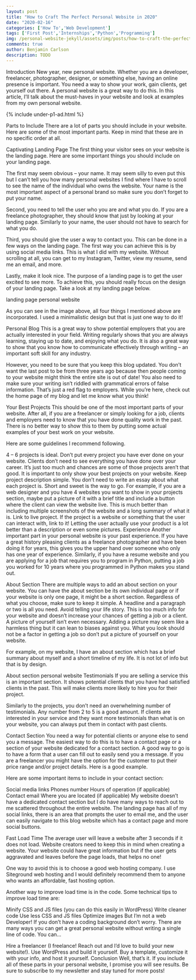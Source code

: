 ```yaml
---
layout: post
title: "How to Craft The Perfect Personal Website in 2020"
date: "2020-02-16"
categories: ['How To','Web Development']
tags: ['First Post','Internships','Python','Programming']
img: /personal-website-jekyll/assets/img/posts/how-to-craft-the-perfect-personal-website-in-2020.jpg
comments: true
author: Benjamin Carlson
description: TODO
---
```


Introduction
New year, new personal website. Whether you are a developer, freelancer, photographer, designer, or something else, having an online presence is important. You need a way to show your work, gain clients, get yourself out there. A personal website is a great way to do this. In this article, I’ll talk about the must-haves in your website and look at examples from my own personal website.

{% include under-p1-ad.html %}

Parts to Include
There are a lot of parts you should include in your website. Here are some of the most important parts. Keep in mind that these are in no specific order at all. 

Captivating Landing Page
The first thing your visitor sees on your website is the landing page. Here are some important things you should include on your landing page.

The first may seem obvious – your name. It may seem silly to even put this but I can’t tell you how many personal websites I find where I have to scroll to see the name of the individual who owns the website. Your name is the most important aspect of a personal brand so make sure you don’t forget to put your name.

Second, you need to tell the user who you are and what you do. If you are a freelance photographer, they should know that just by looking at your landing page. Similarly to your name, the user should not have to search for what you do.

Third, you should give the user a way to contact you. This can be done in a few ways on the landing page. The first way you can achieve this is by using social media links. This is what I did with my website. Without scrolling at all, you can get to my Instagram, Twitter, view my resume, send me an email, and more.  

Lastly, make it look nice. The purpose of a landing page is to get the user excited to see more. To achieve this, you should really focus on the design of your landing page. Take a look at my landing page below.

 

landing page personal website

As you can see in the image above, all four things I mentioned above are incorporated. I used a minimalistic design but that is just one way to do it!

Personal Blog
This is a great way to show potential employers that you are actually interested in your field. Writing regularly shows that you are always learning, staying up to date, and enjoying what you do. It is also a great way to show that you know how to communicate effectively through writing – an important soft skill for any industry. 

However, you need to be sure that you keep this blog updated. You don’t want the last post to be from three years ago because then people coming to your website might think the entire site is out of date! You also need to make sure your writing isn’t riddled with grammatical errors of false information. That’s just a red flag to employers. While you’re here, check out the home page of my blog and let me know what you think!

Your Best Projects
This should be one of the most important parts of your website. After all, if you are a freelancer or simply looking for a job, clients and employers need to know that you have done quality work in the past. There is no better way to show this to them by putting some actual examples of your best work on your website. 

Here are some guidelines I recommend following.

4 – 6 projects is ideal. Don’t put every project you have ever done on your website. Clients don’t need to see everything you have done over your career. It’s just too much and chances are some of those projects aren’t that good. It is important to only show your best projects on your website.
Keep project description simple. You don’t need to write an essay about what each project is. Short and sweet is the way to go. For example, if you are a web designer and you have 4 websites you want to show in your projects section, maybe put a picture of it with a brief title and include a button where the client can view the website live. This is much better than including multiple screenshots of the website and a long summary of what it is.
Link to live project. If the project is a website or something that the user can interact with, link to it! Letting the user actually use your product is a lot better than a description or even some pictures.
Experience
Another important part in your personal website is your past experience. If you have a great history pleasing clients as a freelance photographer and have been doing it for years, this gives you the upper hand over someone who only has one year of experience. Similarly, if you have a resume website and you are applying for a job that requires you to program in Python, putting a job you worked for 10 years where you programmed in Python makes you stand out.

About Section
There are multiple ways to add an about section on your website. You can have the about section be its own individual page or if your website is only one page, it might be a short section. Regardless of what you choose, make sure to keep it simple. A headline and a paragraph or two is all you need. Avoid telling your life story. This is too much info for your website and doesn’t increase your chances of getting a job or a client. A picture of yourself isn’t even necessary. Adding a picture may seem like a harmless thing but it can lean to biases against you. What you look should not be a factor in getting a job so don’t put a picture of yourself on your website.

For example, on my website, I have an about section which has a brief summary about myself and a short timeline of my life. It is not lot of info but that is by design.

About section personal website
Testimonials
If you are selling a service this is an important section. It shows potential clients that you have had satisfied clients in the past. This will make clients more likely to hire you for their project.

Similarly to the projects, you don’t need an overwhelming number of testimonials. Any number from 2 to 5 is a good amount. If clients are interested in your service and they want more testimonials than what is on your website, you can always put them in contact with past clients.

Contact Section
You need a way for potential clients or anyone else to send you a message. The easiest way to do this is to have a contact page or a section of your website dedicated for a contact section. A good way to go is to have a form that a user can fill out to easily send you a message. If you are a freelancer you might have the option for the customer to put their price range and/or project details. Here is a good example.

Here are some important items to include in your contact section:

Social media links
Phones number
Hours of operation (if applicable)
Contact email
Where you are located (if applicable)
My website doesn’t have a dedicated contact section but I do have many ways to reach out to me scattered throughout the entire website. The landing page has all of my social links, there is an area that prompts the user to email me, and the user can easily navigate to this blog website which has a contact page and more social buttons.

Fast Load Time
The average user will leave a website after 3 seconds if it does not load. Website creators need to keep this in mind when creating a website. Your website could have great information but if the user gets aggravated and leaves before the page loads, that helps no one!

One way to avoid this is to choose a good web hosting company. I use Siteground web hosting and I would definitely recommend them to anyone who wants an affordable, fast hosting option.

Another way to improve load time is in the code. Some technical tips to improve load time are:

Minify CSS and JS files (you can do this easily in WordPress)
Write cleaner code
Use less CSS and JS files
Optimize images
But I’m not a web Developer!
If you don’t have a coding background don’t worry. There are many ways you can get a great personal website without writing a single line of code. You can…

Hire a freelancer (I freelance! Reach out and I’d love to build your new website!).
Use WordPress and build it yourself.
Buy a template, customize it with your info, and host it yourself.
Conclusion
Well, that’s it. If you include all of these parts in your personal website, I promise you will see results. Be sure to subscribe to my newsletter and stay tuned for more posts!